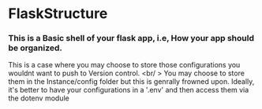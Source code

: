 # FlaskStructure

### This is a Basic shell of your flask app, i.e, How your app should be organized.
This is a case where you may choose to store those configurations you wouldnt want to push to Version control. <br/ >
You may choose to store them in the Instance/config folder but this is genrally frowned upon. 
Ideally, it's better to have your configurations in a '.env' and then access them via the dotenv module 
